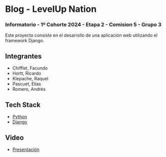 # Blog - LevelUp Nation

### Informatorio - 1º Cohorte 2024 - Etapa 2 - Comision 5 - Grupo 3

Este proyecto consiste en el desarrollo de una aplicación web utilizando el framework Django.


## Integrantes
- Chifflet, Facundo
- Hortt, Ricardo
- Klepache, Raquel
- Pascuet, Elías
- Romero, Andrés
## Tech Stack

- [Python](https://www.python.org/)
- [Django](https://www.djangoproject.com/)


## Video

- [Presentación](https://youtu.be/hpPBglagj1g?si=A5AVhOIaQK2YqbiI)
  



